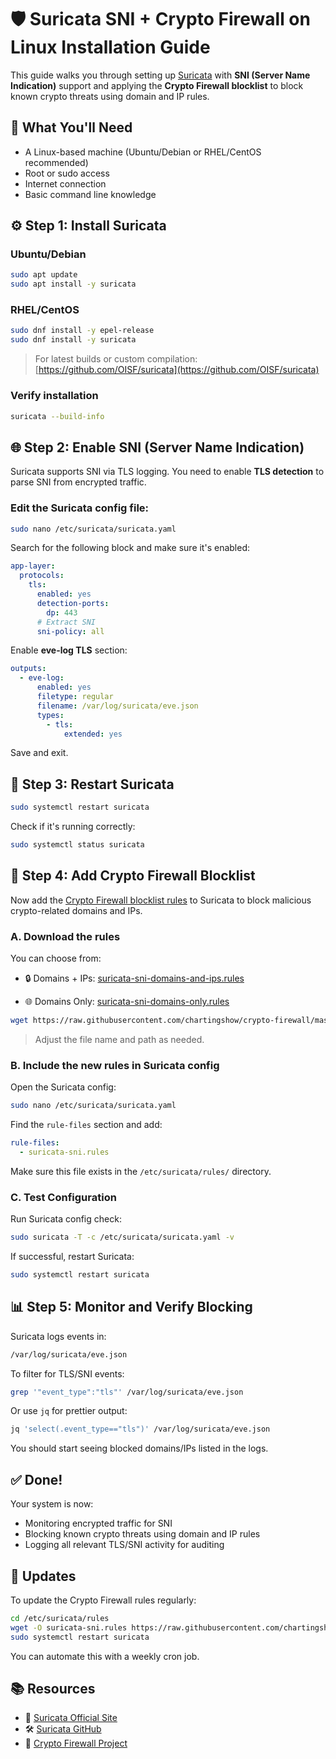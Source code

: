 # 🛡️ Suricata SNI + Crypto Firewall on Linux Installation Guide

This guide walks you through setting up [Suricata](https://suricata.io/) with **SNI (Server Name Indication)** support and applying the **Crypto Firewall blocklist** to block known crypto threats using domain and IP rules.

## 📌 What You'll Need

* A Linux-based machine (Ubuntu/Debian or RHEL/CentOS recommended)
* Root or sudo access
* Internet connection
* Basic command line knowledge

## ⚙️ Step 1: Install Suricata

### Ubuntu/Debian

```bash
sudo apt update
sudo apt install -y suricata
```

### RHEL/CentOS

```bash
sudo dnf install -y epel-release
sudo dnf install -y suricata
```

> For latest builds or custom compilation: [https://github.com/OISF/suricata](https://github.com/OISF/suricata)

### Verify installation

```bash
suricata --build-info
```

## 🌐 Step 2: Enable SNI (Server Name Indication)

Suricata supports SNI via TLS logging. You need to enable **TLS detection** to parse SNI from encrypted traffic.

### Edit the Suricata config file:

```bash
sudo nano /etc/suricata/suricata.yaml
```

Search for the following block and make sure it's enabled:

```yaml
app-layer:
  protocols:
    tls:
      enabled: yes
      detection-ports:
        dp: 443
      # Extract SNI
      sni-policy: all
```

Enable **eve-log TLS** section:

```yaml
outputs:
  - eve-log:
      enabled: yes
      filetype: regular
      filename: /var/log/suricata/eve.json
      types:
        - tls:
            extended: yes
```

Save and exit.

## 🔁 Step 3: Restart Suricata

```bash
sudo systemctl restart suricata
```

Check if it's running correctly:

```bash
sudo systemctl status suricata
```

## 🚫 Step 4: Add Crypto Firewall Blocklist

Now add the [Crypto Firewall blocklist rules](https://github.com/chartingshow/crypto-firewall) to Suricata to block malicious crypto-related domains and IPs.

### A. Download the rules

You can choose from:

* 🔒 Domains + IPs:
  [suricata-sni-domains-and-ips.rules](https://github.com/chartingshow/crypto-firewall/blob/master/src/blacklists/suricata-sni-domains-and-ips.rules)

* 🌐 Domains Only:
  [suricata-sni-domains-only.rules](https://github.com/chartingshow/crypto-firewall/raw/refs/heads/master/src/blacklists/suricata-sni-domains-only.rules)

```bash
wget https://raw.githubusercontent.com/chartingshow/crypto-firewall/master/src/blacklists/suricata-sni-domains-and-ips.rules -O /etc/suricata/rules/suricata-sni.rules
```

> Adjust the file name and path as needed.

### B. Include the new rules in Suricata config

Open the Suricata config:

```bash
sudo nano /etc/suricata/suricata.yaml
```

Find the `rule-files` section and add:

```yaml
rule-files:
  - suricata-sni.rules
```

Make sure this file exists in the `/etc/suricata/rules/` directory.

### C. Test Configuration

Run Suricata config check:

```bash
sudo suricata -T -c /etc/suricata/suricata.yaml -v
```

If successful, restart Suricata:

```bash
sudo systemctl restart suricata
```

## 📊 Step 5: Monitor and Verify Blocking

Suricata logs events in:

```bash
/var/log/suricata/eve.json
```

To filter for TLS/SNI events:

```bash
grep '"event_type":"tls"' /var/log/suricata/eve.json
```

Or use `jq` for prettier output:

```bash
jq 'select(.event_type=="tls")' /var/log/suricata/eve.json
```

You should start seeing blocked domains/IPs listed in the logs.

## ✅ Done!

Your system is now:

* Monitoring encrypted traffic for SNI
* Blocking known crypto threats using domain and IP rules
* Logging all relevant TLS/SNI activity for auditing

## 🔄 Updates

To update the Crypto Firewall rules regularly:

```bash
cd /etc/suricata/rules
wget -O suricata-sni.rules https://raw.githubusercontent.com/chartingshow/crypto-firewall/master/src/blacklists/suricata-sni-domains-and-ips.rules
sudo systemctl restart suricata
```

You can automate this with a weekly cron job.

## 📚 Resources

* 🔗 [Suricata Official Site](https://suricata.io/)
* 🛠️ [Suricata GitHub](https://github.com/OISF/suricata)
* 🔐 [Crypto Firewall Project](https://github.com/chartingshow/crypto-firewall)
